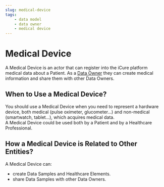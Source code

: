 ```yaml
---
slug: medical-device
tags:
    - data model
    - data owner
    - medical device
---
```

# Medical Device

A Medical Device is an actor that can register into the iCure platform medical data about a Patient.
As a [Data Owner](/sdks/glossary#data-owner) they can create medical information and share them with other Data Owners.

## When to Use a Medical Device?

You should use a Medical Device when you need to represent a hardware device, both medical (pulse oximeter, glucometer...) 
and non-medical (smartwatch, tablet...), which acquires medical data.  
A Medical Device could be used both by a Patient and by a Healthcare Professional.

## How a Medical Device is Related to Other Entities?

A Medical Device can:
- create Data Samples and Healthcare Elements.
- share Data Samples with other Data Owners.